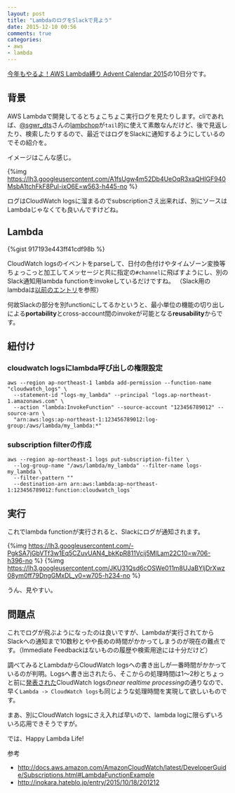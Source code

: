 ```yaml
---
layout: post
title: "LambdaのログをSlackで見よう"
date: 2015-12-10 00:56
comments: true
categories: 
- aws
- lambda
---
```


[今年もやるよ！AWS Lambda縛り Advent Calendar 2015](http://qiita.com/advent-calendar/2015/lambda)の10日分です。

## 背景
AWS Lambdaで開発してるとちょこちょこ実行ログを見たりします。cliであれば、[@sgwr_dts](https://twitter.com/sgwr_dts)さんの[lambchop](https://github.com/winebarrel/lambchop)が`tail`的に使えて素敵なんだけど、後で見返したり、検索したりするので、最近ではログをSlackに通知するようにしているのでその紹介を。

イメージはこんな感じ。

{%img https://lh3.googleusercontent.com/A1fsUgw4m52Db4UeOqR3xaQHIGF940MsbA1tchFkF8Pul-ixO6E=w563-h445-no %}

ログはCloudWatch logsに溜まるのでsubscriptionさえ出来れば、別にソースはLambdaじゃなくても良いんですけどね。

## Lambda

{%gist 917193e443ff41cdf98b %}

CloudWatch logsのイベントをparseして、日付の色付けやタイムゾーン変換等ちょっこっと加工してメッセージと共に指定の`#channel`に飛ばすようにし、別のSlack通知用lambda functionをinvokeしているだけですね。
（Slack用のlambdaは[以前のエントリ](/blog/2015/08/06/github-to-lambda-to-slack/)を参照）

何故Slackの部分を別functionにしてるかというと、最小単位の機能の切り出しによる**portability**とcross-account間のinvokeが可能となる**reusability**からです。

## 紐付け

### cloudwatch logsにlambda呼び出しの権限設定

```
aws --region ap-northeast-1 lambda add-permission --function-name "cloudwatch_logs" \
  --statement-id "logs-my_lambda" --principal "logs.ap-northeast-1.amazonaws.com" \
  --action "lambda:InvokeFunction" --source-account "123456789012" --source-arn \
  "arn:aws:logs:ap-northeast-1:123456789012:log-group:/aws/lambda/my_lambda:*"
```

### subscription filterの作成

```
aws --region ap-northeast-1 logs put-subscription-filter \
  --log-group-name "/aws/lambda/my_lambda" --filter-name logs-my_lambda \
  --filter-pattern ""
  --destination-arn arn:aws:lambda:ap-northeast-1:123456789012:function:cloudwatch_logs`
```

## 実行

これでlambda functionが実行されると、Slackにログが通知されます。

{%img https://lh3.googleusercontent.com/-PgkSA7jGbVTf3w1Eq5CZuvUAN4_bkKpR811Vcij5MlLam22C10=w706-h396-no %}
{%img https://lh3.googleusercontent.com/JKU31Qsd6cOSWe011m8UJaBYljDrXwz08ym0ff79DngGMxDL_y0=w705-h234-no %}

うん、見やすい。

## 問題点

これでログが飛ぶようになったのは良いですが、Lambdaが実行されてからSlackへの通知まで10数秒とやや長めの時間がかかってしまうのが現在の難点です。（Immediate Feedbackはないものの履歴や検索用途には十分だけど）

調べてみるとLambdaからCloudWatch logsへの書き出しが一番時間がかかっているのが判明。Logsへ書き出されたら、そこからの処理時間は1〜2秒とちょっと前に[発表された](https://aws.amazon.com/about-aws/whats-new/2015/09/near-real-time-processing-of-amazon-cloudwatch-logs-with-aws-lambda/)CloudWatch logsの*near realtime processing*の通りなので、早く`Lambda -> CloudWatch logs`も同じような処理時間を実現して欲しいものです。

まあ、別にCloudWatch logsにさえ入れば早いので、lambda logに限らずいろいろ応用できそうですが。

では、Happy Lambda Life!


参考

- <http://docs.aws.amazon.com/AmazonCloudWatch/latest/DeveloperGuide/Subscriptions.html#LambdaFunctionExample>
- <http://inokara.hateblo.jp/entry/2015/10/18/201212>
